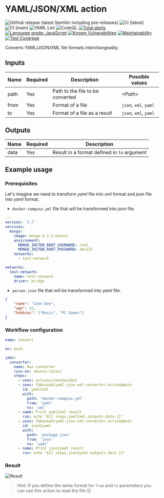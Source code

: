 # YAML/JSON/XML action

![GitHub release (latest SemVer including pre-releases)](https://img.shields.io/github/v/release/fabasoad/yaml-json-xml-converter-action?include_prereleases) ![CI (latest)](https://github.com/fabasoad/yaml-json-xml-converter-action/workflows/CI%20(latest)/badge.svg) ![CI (main)](https://github.com/fabasoad/yaml-json-xml-converter-action/workflows/CI%20(main)/badge.svg) ![YAML Lint](https://github.com/fabasoad/yaml-json-xml-converter-action/workflows/YAML%20Lint/badge.svg) ![CodeQL](https://github.com/fabasoad/yaml-json-xml-converter-action/workflows/CodeQL/badge.svg) [![Total alerts](https://img.shields.io/lgtm/alerts/g/fabasoad/yaml-json-xml-converter-action.svg?logo=lgtm&logoWidth=18)](https://lgtm.com/projects/g/fabasoad/yaml-json-xml-converter-action/alerts/) [![Language grade: JavaScript](https://img.shields.io/lgtm/grade/javascript/g/fabasoad/yaml-json-xml-converter-action.svg?logo=lgtm&logoWidth=18)](https://lgtm.com/projects/g/fabasoad/yaml-json-xml-converter-action/context:javascript) [![Known Vulnerabilities](https://snyk.io/test/github/fabasoad/yaml-json-xml-converter-action/badge.svg)](https://snyk.io/test/github/fabasoad/yaml-json-xml-converter-action) [![Maintainability](https://api.codeclimate.com/v1/badges/2e14282fa64af03f16b5/maintainability)](https://codeclimate.com/github/fabasoad/yaml-json-xml-converter-action/maintainability) [![Test Coverage](https://api.codeclimate.com/v1/badges/2e14282fa64af03f16b5/test_coverage)](https://codeclimate.com/github/fabasoad/yaml-json-xml-converter-action/test_coverage)

Converts YAML/JSON/XML file formats interchangeably.

## Inputs

| Name | Required | Description                      | Possible values       |
|------|----------|----------------------------------|-----------------------|
| path | Yes      | Path to the file to be converted | _&lt;Path&gt;_        |
| from | Yes      | Format of a file                 | `json`, `xml`, `yaml` |
| to   | Yes      | Format of a file as a result     | `json`, `xml`, `yaml` |

## Outputs

| Name | Required | Description                                 |
|------|----------|---------------------------------------------|
| data | Yes      | Result in a format defined in `to` argument |

## Example usage

### Prerequisites

Let's imagine we need to transform _yaml_ file into _xml_ format and _json_ file into _yaml_ format.

- `docker-compose.yml` file that will be transformed into _json_ file.

```yaml
---
version: '3.7'
services:
  mongo:
    image: mongo:4.2.3-bionic
    environment:
      MONGO_INITDB_ROOT_USERNAME: root
      MONGO_INITDB_ROOT_PASSWORD: abc123
    networks:
      - test-network

networks:
  test-network:
    name: test-network
    driver: bridge
```

- `person.json` file that will be transformed into _yaml_ file.

```json
{
    "name": "John Doe",
    "age": 32,
    "hobbies": ["Music", "PC Games"]
}
```

### Workflow configuration

```yaml
name: Convert

on: push

jobs:
  converter:
    name: Run converter
    runs-on: ubuntu-latest
    steps:
      - uses: actions/checkout@v1
      - uses: fabasoad/yaml-json-xml-converter-action@main
        id: yaml2xml
        with:
          path: 'docker-compose.yml'
          from: 'yaml'
          to: 'xml'
      - name: Print yaml2xml result
        run: echo "${{ steps.yaml2xml.outputs.data }}"
      - uses: fabasoad/yaml-json-xml-converter-action@main
        id: json2yaml
        with:
          path: 'package.json'
          from: 'json'
          to: 'yaml'
      - name: Print json2yaml result
        run: echo "${{ steps.json2yaml.outputs.data }}"
```

### Result

![Result](screenshot.png)

> _Hint:_ If you define the same format for `from` and `to` parameters you can use this action to read the file :wink:
